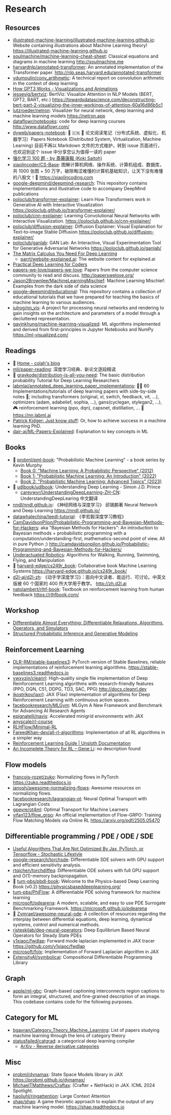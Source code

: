 # Research

## Resources

- [illustrated-machine-learning/illustrated-machine-learning.github.io](https://github.com/illustrated-machine-learning/illustrated-machine-learning.github.io): Website containing illustrations about Machine Learning theory! <https://illustrated-machine-learning.github.io>
- [soulmachine/machine-learning-cheat-sheet](https://github.com/soulmachine/machine-learning-cheat-sheet): Classical equations and diagrams in machine learning <http://soulmachine.me>
- [harvardnlp/annotated-transformer](https://github.com/harvardnlp/annotated-transformer): An annotated implementation of the Transformer paper. <http://nlp.seas.harvard.edu/annotated-transformer>
- [vdumoulin/conv_arithmetic](https://github.com/vdumoulin/conv_arithmetic): A technical report on convolution arithmetic in the context of deep learning
- [How GPT3 Works - Visualizations and Animations](https://jalammar.github.io/how-gpt3-works-visualizations-animations/)
- [jessevig/bertviz](https://github.com/jessevig/bertviz): BertViz: Visualize Attention in NLP Models (BERT, GPT2, BART, etc.) <https://towardsdatascience.com/deconstructing-bert-part-2-visualizing-the-inner-workings-of-attention-60a16d86b5c1>
- [lutzroeder/netron](https://github.com/lutzroeder/netron): Visualizer for neural network, deep learning and machine learning models <https://netron.app>
- [dataflowr/notebooks](https://github.com/dataflowr/notebooks): code for deep learning courses <http://www.dataflowr.com/>
- [dyweb/papers-notebook](https://github.com/dyweb/papers-notebook): 📄 🇨🇳 📃 论文阅读笔记（分布式系统、虚拟化、机器学习）Papers Notebook (Distributed System, Virtualization, Machine Learning) 目前不再以 Markdown 文件的方式维护，转到 issue 页面进行，也欢迎到这个 issue 中分享您认为值得一读的 paper
- [强化学习 100 题 - by 斎藤康毅 (Koki Saitoh)](https://p100.koki-saitoh.com/zh-CN)
- [xiaolincoder/CS-Base](https://github.com/xiaolincoder/CS-Base): 图解计算机网络、操作系统、计算机组成、数据库，共 1000 张图 + 50 万字，破除晦涩难懂的计算机基础知识，让天下没有难懂的八股文！🚀 <https://xiaolincoding.com>
- [google-deepmind/deepmind-research](https://github.com/google-deepmind/deepmind-research): This repository contains implementations and illustrative code to accompany DeepMind publications
- [poloclub/transformer-explainer](https://github.com/poloclub/transformer-explainer): Learn How Transformers work in Generative AI with Interactive Visualization <https://poloclub.github.io/transformer-explainer/>
- [poloclub/cnn-explainer](https://github.com/poloclub/cnn-explainer): Learning Convolutional Neural Networks with Interactive Visualization. <https://poloclub.github.io/cnn-explainer/>
- [poloclub/diffusion-explainer](https://github.com/poloclub/diffusion-explainer): Diffusion Explainer: Visual Explanation for Text-to-image Stable Diffusion <https://poloclub.github.io/diffusion-explainer/>
- [poloclub/ganlab](https://github.com/poloclub/ganlab): GAN Lab: An Interactive, Visual Experimentation Tool for Generative Adversarial Networks <https://poloclub.github.io/ganlab/>
- [The Matrix Calculus You Need For Deep Learning](https://explained.ai/matrix-calculus/)
  - [parrt/website-explained.ai](https://github.com/parrt/website-explained.ai): The website content for explained.ai
- [Practical Deep Learning for Coders](https://course.fast.ai/)
- [papers-we-love/papers-we-love](https://github.com/papers-we-love/papers-we-love): Papers from the computer science community to read and discuss. <http://paperswelove.org/>
- [Jason2Brownlee/MachineLearningMischief](https://github.com/Jason2Brownlee/MachineLearningMischief): Machine Learning Mischief: Examples from the dark side of data science
- [google-deepmind/educational](https://github.com/google-deepmind/educational): This repository contains a collection of educational tutorials that we have prepared for teaching the basics of machine learning to various audiences.
- [julrog/nn_vis](https://github.com/julrog/nn_vis): A project for processing neural networks and rendering to gain insights on the architecture and parameters of a model through a decluttered representation.
- [gavinkhung/machine-learning-visualized](https://github.com/gavinkhung/machine-learning-visualized): ML algorithms implemented and derived from first-principles in Jupyter Notebooks and NumPy <https://ml-visualized.com/>

## Readings

- 🌟 [Home - colah's blog](https://colah.github.io/)
- [mli/paper-reading](https://github.com/mli/paper-reading): 深度学习经典、新论文逐段精读
- 🌟 [graykode/distribution-is-all-you-need](https://github.com/graykode/distribution-is-all-you-need): The basic distribution probability Tutorial for Deep Learning Researchers
- [labmlai/annotated_deep_learning_paper_implementations](https://github.com/labmlai/annotated_deep_learning_paper_implementations): 🧑‍🏫 60 Implementations/tutorials of deep learning papers with side-by-side notes 📝; including transformers (original, xl, switch, feedback, vit, ...), optimizers (adam, adabelief, sophia, ...), gans(cyclegan, stylegan2, ...), 🎮 reinforcement learning (ppo, dqn), capsnet, distillation, ... 🧠 <https://nn.labml.ai>
- [Patrick Kidger: Just know stuff](https://kidger.site/thoughts/just-know-stuff/): Or, how to achieve success in a machine learning PhD.
- [dair-ai/ML-Papers-Explained](https://github.com/dair-ai/ML-Papers-Explained): Explanation to key concepts in ML

## Books

- 🌟 [probml/pml-book](https://github.com/probml/pml-book): "Probabilistic Machine Learning" - a book series by Kevin Murphy
  - [Book 0: "Machine Learning: A Probabilistic Perspective" (2012)](https://probml.github.io/pml-book/book0.html)
  - [Book 1: "Probabilistic Machine Learning: An Introduction" (2022)](https://probml.github.io/pml-book/book1.html)
  - [Book 2: "Probabilistic Machine Learning: Advanced Topics" (2023)](https://probml.github.io/pml-book/book2.html)
- 🌟 [udlbook/udlbook](https://github.com/udlbook/udlbook): Understanding Deep Learning - Simon J.D. Prince
  - [careywyr/UnderstandingDeepLearning-ZH-CN](https://github.com/careywyr/UnderstandingDeepLearning-ZH-CN): UnderstandingDeepLearing 中文翻译
- [nndl/nndl.github.io](https://github.com/nndl/nndl.github.io): 《神经网络与深度学习》 邱锡鹏著 Neural Network and Deep Learning <https://nndl.github.io/>
- [datawhalechina/leedl-tutorial](https://github.com/datawhalechina/leedl-tutorial): 《李宏毅深度学习教程》
- [CamDavidsonPilon/Probabilistic-Programming-and-Bayesian-Methods-for-Hackers](https://github.com/CamDavidsonPilon/Probabilistic-Programming-and-Bayesian-Methods-for-Hackers): aka "Bayesian Methods for Hackers": An introduction to Bayesian methods + probabilistic programming with a computation/understanding-first, mathematics-second point of view. All in pure Python ;) <http://camdavidsonpilon.github.io/Probabilistic-Programming-and-Bayesian-Methods-for-Hackers/>
- [Underactuated Robotics](https://underactuated.mit.edu/): Algorithms for Walking, Running, Swimming, Flying, and Manipulation
- 🌟 [harvard-edge/cs249r_book](https://github.com/harvard-edge/cs249r_book): Collaborative book Machine Learning Systems <https://harvard-edge.github.io/cs249r_book/>
- [d2l-ai/d2l-zh](https://github.com/d2l-ai/d2l-zh): 《动手学深度学习》：面向中文读者、能运行、可讨论。中英文版被 60 个国家的 400 所大学用于教学。 <http://zh.d2l.ai>
- [natolambert/rlhf-book](https://github.com/natolambert/rlhf-book): Textbook on reinforcement learning from human feedback <https://rlhfbook.com/>

## Workshop

- [Differentiable Almost Everything: Differentiable Relaxations, Algorithms, Operators, and Simulators](https://differentiable.xyz)
- [Structured Probabilistic Inference and Generative Modeling](https://icml.cc/virtual/2023/workshop/21469)

## Reinforcement Learning

- [DLR-RM/stable-baselines3](https://github.com/DLR-RM/stable-baselines3): PyTorch version of Stable Baselines, reliable implementations of reinforcement learning algorithms. <https://stable-baselines3.readthedocs.io>
- [vwxyzjn/cleanrl](https://github.com/vwxyzjn/cleanrl): High-quality single file implementation of Deep Reinforcement Learning algorithms with research-friendly features (PPO, DQN, C51, DDPG, TD3, SAC, PPG) <http://docs.cleanrl.dev>
- [ikostrikov/jaxrl](https://github.com/ikostrikov/jaxrl): JAX (Flax) implementation of algorithms for Deep Reinforcement Learning with continuous action spaces.
- [facebookresearch/MLGym](https://github.com/facebookresearch/MLGym): MLGym A New Framework and Benchmark for Advancing AI Research Agents
- [epignatelli/navix](https://github.com/epignatelli/navix): Accelerated minigrid environments with JAX
- [anyscale/rl-course](https://github.com/anyscale/rl-course)
- [RLHFlow/Minimal-RL](https://github.com/RLHFlow/Minimal-RL)
- [FareedKhan-dev/all-rl-algorithms](https://github.com/FareedKhan-dev/all-rl-algorithms): Implementation of all RL algorithms in a simpler way
- [Reinforcement Learning Guide | Unsloth Documentation](https://docs.unsloth.ai/basics/reinforcement-learning-guide)
- [An Incomplete Theory for RL – Gene Li](https://gene.ttic.edu/blog/incomplete-rl): no description found

## Flow models

- [francois-rozet/zuko](https://github.com/francois-rozet/zuko): Normalizing flows in PyTorch <https://zuko.readthedocs.io>
- [janosh/awesome-normalizing-flows](https://github.com/janosh/awesome-normalizing-flows): Awesome resources on normalizing flows.
- [facebookresearch/lagrangian-ot](https://github.com/facebookresearch/lagrangian-ot): Neural Optimal Transport with Lagrangian Costs
- [gpeyre/ot4ml](https://github.com/gpeyre/ot4ml): Optimal Transport for Machine Learners
- [yifan123/flow_grpo](https://github.com/yifan123/flow_grpo): An official implementation of Flow-GRPO: Training Flow Matching Models via Online RL <https://arxiv.org/pdf/2505.05470>

## Differentiable programming / PDE / ODE / SDE

- [Useful Algorithms That Are Not Optimized By Jax, PyTorch, or Tensorflow - Stochastic Lifestyle](https://www.stochasticlifestyle.com/useful-algorithms-that-are-not-optimized-by-jax-pytorch-or-tensorflow/)
- [google-research/torchsde](https://github.com/google-research/torchsde): Differentiable SDE solvers with GPU support and efficient sensitivity analysis.
- [rtqichen/torchdiffeq](https://github.com/rtqichen/torchdiffeq): Differentiable ODE solvers with full GPU support and O(1)-memory backpropagation.
- 🌟 [tum-pbs/pbdl-book](https://github.com/tum-pbs/pbdl-book): Welcome to the Physics-based Deep Learning Book (v0.2) <https://physicsbaseddeeplearning.org/>
- [tum-pbs/PhiFlow](https://github.com/tum-pbs/PhiFlow): A differentiable PDE solving framework for machine learning
- [microsoft/pdearena](https://github.com/microsoft/pdearena): A modern, scalable, and easy to use PDE Surrogate Benchmarking Framework. <https://microsoft.github.io/pdearena>
- 🌟 [Zymrael/awesome-neural-ode](https://github.com/Zymrael/awesome-neural-ode): A collection of resources regarding the interplay between differential equations, deep learning, dynamical systems, control and numerical methods.
- [risteskilab/deq-neural-operators](https://github.com/risteskilab/deq-neural-operators): Deep Equilibrium Based Neural Operators for Steady State PDEs
- [y1xiaoc/fwdlap](https://github.com/y1xiaoc/fwdlap): Forward mode laplacian implemented in JAX tracer <https://github.com/y1xiaoc/fwdlap>
- [microsoft/folx](https://github.com/microsoft/folx): Implementation of Forward Laplacian algorithm in JAX
- [ExtensityAI/symbolicai](https://github.com/ExtensityAI/symbolicai): Compositional Differentiable Programming Library

## Graph

- [apple/ml-gbc](https://github.com/apple/ml-gbc): Graph-based captioning interconnects region captions to form an integral, structured, and fine-grained description of an image. This codebase contains code for the following purposes.

## Category for ML

- [bgavran/Category_Theory_Machine_Learning](https://github.com/bgavran/Category_Theory_Machine_Learning): List of papers studying machine learning through the lens of category theory
- [statusfailed/catgrad](https://github.com/statusfailed/catgrad): a categorical deep learning compiler
  - [ArXiv - Reverse derivative categories](https://arxiv.org/abs/1910.07065)

## Misc

- [probml/dynamax](https://github.com/probml/dynamax): State Space Models library in JAX <https://probml.github.io/dynamax/>
- [MichaelTMatthews/Craftax](https://github.com/MichaelTMatthews/Craftax): (Crafter + NetHack) in JAX. ICML 2024 Spotlight.
- [haoliuhl/ringattention](https://github.com/haoliuhl/ringattention): Large Context Attention
- [shap/shap](https://github.com/shap/shap): A game theoretic approach to explain the output of any machine learning model. <https://shap.readthedocs.io>
